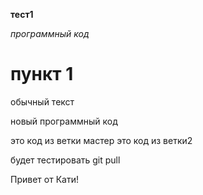 **тест1**

*программный код*

# пункт 1

обычный текст

новый программный код 

это код из ветки мастер
это код из ветки2

будет тестировать git pull

Привет от Кати!